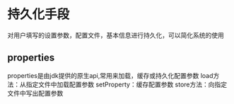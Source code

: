 # 持久化手段

对用户填写的设置参数，配置文件，基本信息进行持久化，可以简化系统的使用

## properties
properties是由jdk提供的原生api,常用来加载，缓存或持久化配置参数
load方法：从指定文件中加载配置参数
setProperty：缓存配置参数
store方法：向指定文件中写出配置参数
